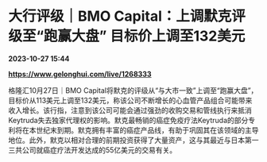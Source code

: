# 大行评级｜BMO Capital：上调默克评级至“跑赢大盘” 目标价上调至132美元

**2023-10-27 15:44**

**https://www.gelonghui.com/live/1268333**

格隆汇10月27日｜BMO Capital将默克的评级从“与大市一致”上调至“跑赢大盘”，目标价从113美元上调至132美元，称该公司不断增长的心血管产品组合可能带来收入增长。该行指，注意到该公司可能会通过强劲的收购交易和管线执行来抵消Keytruda失去独家代理权的影响。默克最畅销的癌症免疫疗法Keytruda的部分专利将在本世纪末到期。默克拥有丰富的癌症产品线，有助于巩固其在该领域的主导地位。此外，默克以相对合理的前期投资获得了大量资产，这与其最近与日本第一三共公司就癌症疗法开发达成的55亿美元的交易有关。